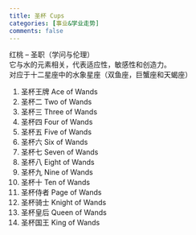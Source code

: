 ```yaml
---
title: 圣杯 Cups
categories: [事业&学业走势]
comments: false
---
```

红桃 – 圣职（学问与伦理）\
它与水的元素相关，代表适应性，敏感性和创造力。\
对应于十二星座中的水象星座（双鱼座，巨蟹座和天蝎座）

1. 圣杯王牌 Ace of Wands	
2. 圣杯二 Two of Wands	
3. 圣杯三 Three of Wands	
4. 圣杯四 Four of Wands	
5. 圣杯五 Five of Wands	
6. 圣杯六 Six of Wands	
7. 圣杯七 Seven of Wands	
8. 圣杯八 Eight of Wands	
9. 圣杯九 Nine of Wands	
10. 圣杯十 Ten of Wands	
11. 圣杯侍者 Page of Wands	
12. 圣杯骑士 Knight of Wands	
13. 圣杯皇后 Queen of Wands	
14. 圣杯国王 King of Wands